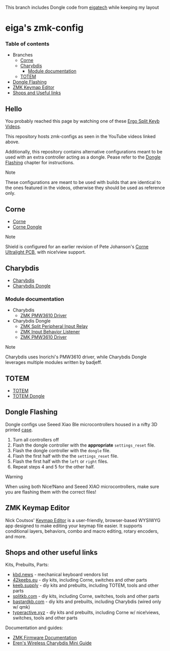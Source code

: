 This branch includes Dongle code from [eigatech](https://github.com/eigatech/zmk-config/tree/totem-dongle) while keeping my layout
  
   

# eiga's zmk-config

### Table of contents
- Branches
    - [Corne](#corne)
    - [Charybdis](#charybdis)
        - [Module documentation](#module-documentation)
    - [TOTEM](#totem)
- [Dongle Flashing](#dongle-flashing)
- [ZMK Keymap Editor](#zmk-keymap-editor)
- [Shops and Useful links](#shops-and-other-useful-links)

## Hello

You probably reached this page by watching one of these [Ergo Split Keyb Videos](https://www.youtube.com/playlist?list=PL1E2ddJCbc13DvCGYXX9jVVX1BqNGKE5D).

This repository hosts zmk-configs as seen in the YouTube videos linked above.

Additionally, this repository contains alternative configurations meant to be used with an extra controller acting as a dongle. Pease refer to the [Dongle Flashing](https://github.com/eigatech/zmk-config#dongle-flashing) chapter for instructions.

> [!NOTE]  
> These configurations are meant to be used with builds that are identical to the ones featured in the videos, otherwise they should be used as reference only.

## Corne

- [Corne](https://github.com/eigatech/zmk-config/tree/corne)
- [Corne Dongle](https://github.com/eigatech/zmk-config/tree/corne-dongle)

> [!NOTE]  
> Shield is configured for an earlier revision of Pete Johanson's [Corne Ultralight PCB](https://github.com/petejohanson/crkbd/tree/board/corne-ultralight), with nice!view support.

## Charybdis

- [Charybdis](https://github.com/eigatech/zmk-config/tree/charybdis-3.5)
- [Charybdis Dongle](https://github.com/eigatech/zmk-config/tree/charybdis-dongle)

### Module documentation

- Charybdis
    - [ZMK PMW3610 Driver](https://github.com/inorichi/zmk-pmw3610-driver)
- Charybdis Dongle
    - [ZMK Split Peripheral Input Relay](https://github.com/badjeff/zmk-split-peripheral-input-relay)
    - [ZMK Input Behavior Listener](https://github.com/badjeff/zmk-input-behavior-listener)
    - [ZMK PMW3610 Driver](https://github.com/badjeff/zmk-pmw3610-driver)

> [!NOTE]  
> Charybdis uses Inorichi's PMW3610 driver, while Charybdis Dongle leverages multiple modules written by badjeff.

## TOTEM

- [TOTEM](https://github.com/eigatech/zmk-config/tree/totem)
- [TOTEM Dongle](https://github.com/eigatech/zmk-config/tree/totem-dongle)

## Dongle Flashing

Dongle configs use Seeed Xiao Ble microcontrollers housed in a nifty 3D printed [case](https://www.printables.com/model/522586-seeed-xiao-ble-case).

1. Turn all controllers off
2. Flash the dongle controller with the **appropriate** `settings_reset` file.
3. Flash the dongle controller with the `dongle` file.
4. Flash the first half with the the `settings_reset` file.
5. Flash the first half with the `left` or `right` files.
6. Repeat steps 4 and 5 for the other half.

> [!WARNING]  
> When using both Nice!Nano and Seeed XIAO microcontrollers, make sure you are flashing them with the correct files!

## ZMK Keymap Editor

Nick Coutsos' [Keymap Editor](https://nickcoutsos.github.io/keymap-editor/) is a user-friendly, browser-based WYSIWYG app designed to make editing your keymap file easier. It supports conditional layers, behaviors, combo and macro editing, rotary encoders, and more.

## Shops and other useful links

Kits, Prebuilts, Parts:
- [kbd.news](https://kbd.news/vendors) - mechanical keyboard vendors list
- [42keebs.eu](http://42keebs.eu/) - diy kits, including Corne, switches and other parts
- [keeb.supply](https://keeb.supply/) - diy kits and prebuilts, including TOTEM, tools and other parts
- [splitkb.com](https://splitkb.com/) - diy kits, including Corne, switches, tools and other parts
- [bastardkb.com](https://bastardkb.com/) - diy kits and prebuilts, including Charybdis (wired only w/ qmk)
- [typeractive.xyz](https://typeractive.xyz/) - diy kits and prebuilts, including Corne w/ nice!views, switches, tools and other parts

Documentation and guides:
- [ZMK Firmware Documentation](https://zmk.dev/docs)
- [Eren's Wireless Charybdis Mini Guide](https://github.com/erenatas/charybdis-wireless-3x6)

